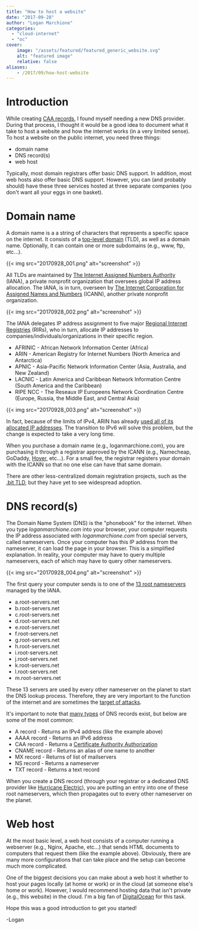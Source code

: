 ```yaml
---
title: "How to host a website"
date: "2017-09-28"
author: "Logan Marchione"
categories: 
  - "cloud-internet"
  - "oc"
cover:
    image: "/assets/featured/featured_generic_website.svg"
    alt: "featured image"
    relative: false
aliases:
    - /2017/09/how-host-website
---
```


# Introduction

While creating [CAA records](/2017/09/creating-caa-records/), I found myself needing a new DNS provider. During that process, I thought it would be a good idea to document what it take to host a website and how the internet works (in a very limited sense). To host a website on the public internet, you need three things:

- domain name
- DNS record(s)
- web host

Typically, most domain registrars offer basic DNS support. In addition, most web hosts also offer basic DNS support. However, you can (and probably should) have these three services hosted at three separate companies (you don't want all your eggs in one basket).

# Domain name

A domain name is a a string of characters that represents a specific space on the internet. It consists of a [top-level domain](https://www.iana.org/domains/root/db) (TLD), as well as a domain name. Optionally, it can contain one or more subdomains (e.g., www, ftp, etc...).

{{< img src="20170928_001.png" alt="screenshot" >}}

All TLDs are maintained by [The Internet Assigned Numbers Authority](https://www.iana.org/) (IANA), a private nonprofit organization that oversees global IP address allocation. The IANA, is in turn, overseen by [The Internet Corporation for Assigned Names and Numbers](https://www.icann.org/) (ICANN), another private nonprofit organization.

{{< img src="20170928_002.png" alt="screenshot" >}}

The IANA delegates IP address assignment to five major [Regional Internet Registries](https://www.nro.net/about-the-nro/regional-internet-registries/) (RIRs), who in turn, allocate IP addresses to companies/individuals/organizations in their specific region.

- AFRINIC - African Network Information Center (Africa)
- ARIN - American Registry for Internet Numbers (North America and Antarctica)
- APNIC - Asia-Pacific Network Information Center (Asia, Australia, and New Zealand)
- LACNIC - Latin America and Caribbean Network Information Centre (South America and the Caribbean)
- RIPE NCC - The Reseaux IP Europeens Network Coordination Centre (Europe, Russia, the Middle East, and Central Asia)

{{< img src="20170928_003.png" alt="screenshot" >}}

In fact, because of the limits of IPv4, ARIN has already [used all of its allocated IP addresses](https://en.wikipedia.org/wiki/IPv4_address_exhaustion). The transition to IPv6 will solve this problem, but the change is expected to take a very long time.

When you purchase a domain name (e.g., loganmarchione.com), you are purchasing it through a registrar approved by the ICANN (e.g., Namecheap, GoDaddy, [Hover](https://hover.com/qs57M9Ha), etc...). For a small fee, the registrar registers your domain with the ICANN so that no one else can have that same domain.

There are other less-centralized domain registration projects, such as the [.bit TLD](https://bit.namecoin.org/), but they have yet to see widespread adoption.

# DNS record(s)

The Domain Name System (DNS) is the "phonebook" for the internet. When you type _loganmarchione.com_ into your browser, your computer requests the IP address associated with _loganmarchione.com_ from special servers, called nameservers. Once your computer has this IP address from the nameserver, it can load the page in your browser. This is a simplified explanation. In reality, your computer may have to query multiple nameservers, each of which may have to query other nameservers.

{{< img src="20170928_004.png" alt="screenshot" >}}

The first query your computer sends is to one of the [13 root nameservers](https://www.iana.org/domains/root/servers) managed by the IANA.

- a.root-servers.net
- b.root-servers.net
- c.root-servers.net
- d.root-servers.net
- e.root-servers.net
- f.root-servers.net
- g.root-servers.net
- h.root-servers.net
- i.root-servers.net
- j.root-servers.net
- k.root-servers.net
- l.root-servers.net
- m.root-servers.net

These 13 servers are used by every other nameserver on the planet to start the DNS lookup process. Therefore, they are very important to the function of the internet and are sometimes the [target of attacks](https://en.wikipedia.org/wiki/Distributed_denial-of-service_attacks_on_root_nameservers).

It's important to note that [many types](https://en.wikipedia.org/wiki/List_of_DNS_record_types) of DNS records exist, but below are some of the most common:

- A record - Returns an IPv4 address (like the example above)
- AAAA record - Returns an IPv6 address
- CAA record - Returns a [Certificate Authority Authorization](/2017/09/creating-caa-records/)
- CNAME record - Returns an alias of one name to another
- MX record - Returns of list of mailservers
- NS record - Returns a nameserver
- TXT record - Returns a text record

When you create a DNS record (through your registrar or a dedicated DNS provider like [Hurricane Electric](https://he.net/)), you are putting an entry into one of these root nameservers, which then propagates out to every other nameserver on the planet.

# Web host

At the most basic level, a web host consists of a computer running a webserver (e.g., Nginx, Apache, etc...) that sends HTML documents to computers that request them (like the example above). Obviously, there are many more configurations that can take place and the setup can become much more complicated.

One of the biggest decisions you can make about a web host it whether to host your pages locally (at home or work) or in the cloud (at someone else's home or work). However, I would recommend hosting data that isn't private (e.g., this website) in the cloud. I'm a big fan of [DigitalOcean](https://www.digitalocean.com/?refcode=131830154986) for this task.

Hope this was a good introduction to get you started!

\-Logan
